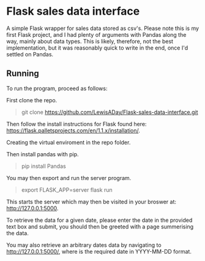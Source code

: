 # Flask sales data interface

A simple Flask wrapper for sales data stored as csv's.
Please note this is my first Flask project, and I had plenty of arguments with Pandas along the way, mainly about data types.
This is likely, therefore, not the best implementation, but it was reasonably quick to write in the end, once I'd settled on Pandas.

## Running

To run the program, proceed as follows:

First clone the repo.

> git clone https://github.com/LewisADay/Flask-sales-data-interface.git

Then follow the install instructions for Flask found here: https://flask.palletsprojects.com/en/1.1.x/installation/.

Creating the virtual enviroment in the repo folder.

Then install pandas with pip.

> pip install Pandas

You may then export and run the server program.

> export FLASK_APP=server
> flask run

This starts the server which may then be visited in your broswer at: http://127.0.0.1:5000.

To retrieve the data for a given date, please enter the date in the provided text box and submit, you should then be greeted with a page summerising the data.

You may also retrieve an arbitrary dates data by navigating to http://127.0.0.1:5000/<date>, where <date> is the required date in YYYY-MM-DD format.
